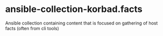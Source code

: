 # ansible-collection-korbad.facts
Ansible collection containing content that is focused on gathering of host facts (often from cli tools)
